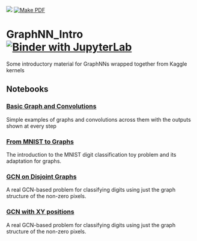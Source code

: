 
![](https://github.com/kmader/GraphNN_Intro/workflows/build_notebooks/badge.svg)
[![Make PDF](https://github.com/kmader/GraphNN_Intro/workflows/make_pdfs/badge.svg)](https://github.com/kmader/GraphNN_Intro/releases)

# GraphNN_Intro [![Binder with JupyterLab](https://img.shields.io/badge/launch-jupyterlab-red.svg)](http://mybinder.org/v2/gh/kmader/GraphNN_Intro/master?urlpath=lab)

Some introductory material for GraphNNs wrapped together from Kaggle kernels

## Notebooks

### [Basic Graph and Convolutions](notebooks/1-simple-graph-nn-overview.ipynb)
Simple examples of graphs and convolutions across them with the outputs shown at every step
### [From MNIST to Graphs](notebooks/2-create-graphs-from-mnist.ipynb)
The introduction to the MNIST digit classification toy problem and its adaptation for graphs.
### [GCN on Disjoint Graphs](notebooks/3-disjoint-MNIST-gcn.ipynb)
A real GCN-based problem for classifying digits using just the graph structure of the non-zero pixels.
### [GCN with XY positions](notebooks/4-disjoint-mnist-graph-with-xy.ipynb)
A real GCN-based problem for classifying digits using just the graph structure of the non-zero pixels.

